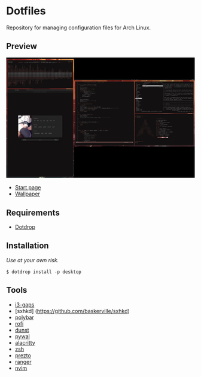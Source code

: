 # Dotfiles

Repository for managing configuration files for Arch Linux.

## Preview

![preview](https://raw.githubusercontent.com/blankaex/dotfiles/master/screenshot.png)

* [Start page](https://github.com/blankaex/dawn)
* [Wallpaper](https://whvn.cc/wy1lyr)

## Requirements

* [Dotdrop](https://github.com/deadc0de6/dotdrop)

## Installation

_Use at your own risk._

```
$ dotdrop install -p desktop
```

## Tools

* [i3-gaps](https://github.com/Airblader/i3)
* [sxhkd] (https://github.com/baskerville/sxhkd)
* [polybar](https://github.com/polybar/polybar)
* [rofi](https://github.com/davatorium/rofi)
* [dunst](https://dunst-project.org/)
* [pywal](https://github.com/dylanaraps/pywal)
* [alacritty](https://github.com/jwilm/alacritty)
* [zsh](https://www.zsh.org/)
* [prezto](https://github.com/sorin-ionescu/prezto)
* [ranger](https://github.com/ranger/ranger)
* [nvim](https://neovim.io/)
